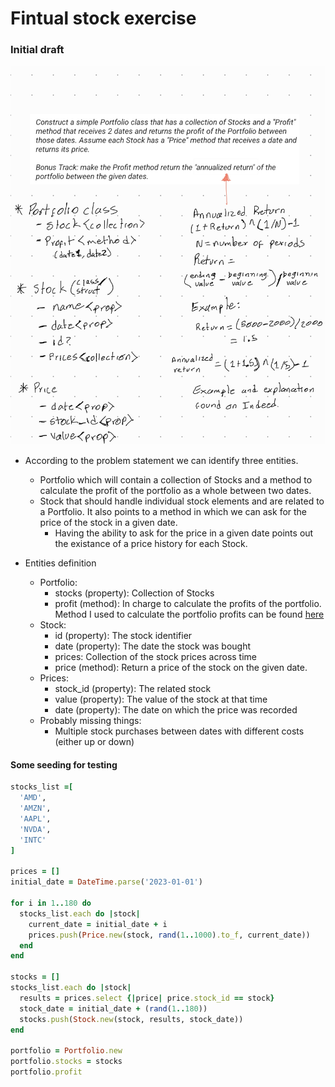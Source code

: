 # Fintual stock exercise

### Initial draft

![initial_draft_fintual](./initial_draft_fintual.jpg)

* According to the problem statement we can identify three entities.
  * Portfolio which will contain a collection of Stocks and a method to calculate the profit of the portfolio as a whole between two dates.
  * Stock that should handle individual stock elements and are related to a Portfolio. It also points to a method in which we can ask for the price of the stock in a given date.
    * Having the ability to ask for the price in a given date points out the existance of a price history for each Stock.

* Entities definition
  * Portfolio:
    * stocks (property): Collection of Stocks
    * profit (method): In charge to calculate the profits of the portfolio. Method I used to calculate the portfolio profits can be found [here](https://www.angelone.in/knowledge-center/share-market/how-to-calculate-portfolio-returns)
  * Stock:
    * id (property): The stock identifier
    * date (property): The date the stock was bought
    * prices: Collection of the stock prices across time
    * price (method): Return a price of the stock on the given date.
  * Prices:
    * stock_id (property): The related stock
    * value (property): The value of the stock at that time
    * date (property): The date on which the price was recorded
  * Probably missing things:
    * Multiple stock purchases between dates with different costs (either up or down)

#### Some seeding for testing
```ruby
stocks_list =[
  'AMD',
  'AMZN',
  'AAPL',
  'NVDA',
  'INTC'
]

prices = []
initial_date = DateTime.parse('2023-01-01')

for i in 1..180 do
  stocks_list.each do |stock|
    current_date = initial_date + i
    prices.push(Price.new(stock, rand(1..1000).to_f, current_date))
  end
end

stocks = []
stocks_list.each do |stock|
  results = prices.select {|price| price.stock_id == stock}
  stock_date = initial_date + (rand(1..180))
  stocks.push(Stock.new(stock, results, stock_date))
end

portfolio = Portfolio.new
portfolio.stocks = stocks
portfolio.profit
```
